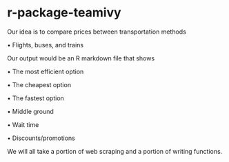 # r-package-teamivy

Our idea is to compare prices between transportation methods

•             Flights, buses, and trains

Our output would be an R markdown file that shows

•             The most efficient option

•             The cheapest option

•             The fastest option

•             Middle ground

•             Wait time

•             Discounts/promotions

We will all take a portion of web scraping and a portion of writing functions.
